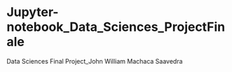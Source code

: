 # Jupyter-notebook_Data_Sciences_ProjectFinale
Data Sciences Final Project_John William Machaca Saavedra
